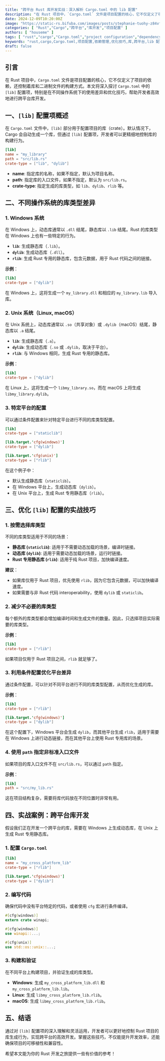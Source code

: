 ```yaml
---
title: "跨平台 Rust 库开发实战：深入解析 Cargo.toml 中的 lib 配置"
description: "在 Rust 项目中，`Cargo.toml` 文件是项目配置的核心，它不仅定义了项目的依赖，还控制着库和二进制文件的构建方式。本文将深入探讨 `Cargo.toml` 中的 `[lib]` 配置项，特别是在不同操作系统下的使用差异和优化技巧，帮助开发者高效地进行跨平台库开发。"
date: 2024-12-09T10:20:00Z
image: "https://static-rs.bifuba.com/images/posts/stephanie-tuohy-z84vf2GjA_A-unsplash.jpg"
categories: [ "Rust","Cargo","跨平台","库开发","项目配置" ]
authors: [ "houseme" ]
tags: [ "rust","cargo","Cargo.toml","project configuration","dependency management","optimization tips","library","cross-platform","lib configuration" ]
keywords: "rust,cargo,Cargo.toml,项目配置,依赖管理,优化技巧,库,跨平台,lib 配置"
draft: false
---
```



## 引言

在 Rust 项目中，`Cargo.toml` 文件是项目配置的核心，它不仅定义了项目的依赖，还控制着库和二进制文件的构建方式。本文将深入探讨 `Cargo.toml` 中的 `[lib]` 配置项，特别是在不同操作系统下的使用差异和优化技巧，帮助开发者高效地进行跨平台库开发。

## 一、`[lib]` 配置项概述

在 `Cargo.toml` 文件中，`[lib]` 部分用于配置项目的库（crate）。默认情况下，Cargo 会自动生成一个库，但通过 `[lib]` 配置项，开发者可以更精细地控制库的构建行为。

```toml
[lib]
name = "my_library"
path = "src/lib.rs"
crate-type = ["lib", "dylib"]
```

- **name**: 指定库的名称，如果不指定，默认为项目名称。
- **path**: 指定库的入口文件，如果不指定，默认为 `src/lib.rs`。
- **crate-type**: 指定生成的库类型，如 `lib`、`dylib`、`rlib` 等。

## 二、不同操作系统的库类型差异

### 1. Windows 系统

在 Windows 上，动态库通常以 `.dll` 结尾，静态库以 `.lib` 结尾。Rust 的库类型在 Windows 上也有一些特定的行为。

- **`lib`**: 生成静态库（`.lib`）。
- **`dylib`**: 生成动态库（`.dll`）。
- **`rlib`**: 生成 Rust 专用的静态库，包含元数据，用于 Rust 代码之间的链接。

**示例**：

```toml
[lib]
crate-type = ["dylib"]
```

在 Windows 上，这将生成一个 `my_library.dll` 和相应的 `my_library.lib` 导入库。

### 2. Unix 系统（Linux, macOS）

在 Unix 系统上，动态库通常以 `.so`（共享对象）或 `.dylib`（macOS）结尾，静态库以 `.a` 结尾。

- **`lib`**: 生成静态库（`.a`）。
- **`dylib`**: 生成动态库（`.so` 或 `.dylib`，取决于平台）。
- **`rlib`**: 与 Windows 相同，生成 Rust 专用的静态库。

**示例**：

```toml
[lib]
crate-type = ["dylib"]
```

在 Linux 上，这将生成一个 `libmy_library.so`，而在 macOS 上将生成 `libmy_library.dylib`。

### 3. 特定平台的配置

可以通过条件配置来针对特定平台进行不同的库类型配置。

```toml
[lib]
crate-type = ["staticlib"]

[lib.target.'cfg(windows)']
crate-type = ["dylib"]

[lib.target.'cfg(unix)']
crate-type = ["rlib"]
```

在这个例子中：

- 默认生成静态库（`staticlib`）。
- 在 Windows 平台上，生成动态库（`dylib`）。
- 在 Unix 平台上，生成 Rust 专用静态库（`rlib`）。

## 三、优化 `[lib]` 配置的实战技巧

### 1. 按需选择库类型

不同的库类型适用于不同的场景：

- **静态库 (`staticlib`)**: 适用于不需要动态加载的场景，编译时链接。
- **动态库 (`dylib`)**: 适用于需要动态加载的场景，运行时链接。
- **Rust 专用静态库 (`rlib`)**: 适用于纯 Rust 项目，加快编译速度。

**建议**：

- 如果库仅用于 Rust 项目，优先使用 `rlib`，因为它包含元数据，可以加快编译速度。
- 如果需要与非 Rust 代码 interoperability，使用 `dylib` 或 `staticlib`。

### 2. 减少不必要的库类型

每个额外的库类型都会增加编译时间和生成文件的数量。因此，只选择项目实际需要的库类型。

**示例**：

```toml
[lib]
crate-type = ["rlib"]
```

如果项目仅用于 Rust 项目之间，`rlib` 就足够了。

### 3. 利用条件配置优化平台差异

通过条件配置，可以针对不同平台进行不同的库类型配置，从而优化生成的库。

**示例**：

```toml
[lib]
crate-type = ["rlib"]

[lib.target.'cfg(windows)']
crate-type = ["dylib"]
```

在这个配置下，Windows 平台会生成 `dylib`，而其他平台生成 `rlib`，适用于需要在 Windows 上进行动态链接，而在其他平台上使用 Rust 专用库的场景。

### 4. 使用 `path` 指定非标准入口文件

如果项目的库入口文件不在 `src/lib.rs`，可以通过 `path` 指定。

**示例**：

```toml
[lib]
path = "src/my_lib.rs"
```

这在项目结构复杂，需要将库代码放在不同位置时非常有用。

## 四、实战案例：跨平台库开发

假设我们正在开发一个跨平台的库，需要在 Windows 上生成动态库，在 Unix 上生成 Rust 专用静态库。

### 1. 配置 `Cargo.toml`

```toml
[lib]
name = "my_cross_platform_lib"
crate-type = ["rlib"]

[lib.target.'cfg(windows)']
crate-type = ["dylib"]
```

### 2. 编写代码

确保代码中没有平台特定的代码，或者使用 `cfg` 宏进行条件编译。

```rust
#[cfg(windows)]
extern crate winapi;

#[cfg(windows)]
use winapi::...;

#[cfg(unix)]
use std::os::unix::...;
```

### 3. 构建和验证

在不同平台上构建项目，并验证生成的库类型。

- **Windows**: 生成 `my_cross_platform_lib.dll` 和 `my_cross_platform_lib.lib`。
- **Linux**: 生成 `libmy_cross_platform_lib.rlib`。
- **macOS**: 生成 `libmy_cross_platform_lib.rlib`。

## 五、结语

通过对 `[lib]` 配置项的深入理解和灵活运用，开发者可以更好地控制 Rust 项目的库生成行为，实现跨平台的高效开发。掌握这些技巧，不仅能提升开发效率，还能确保项目的可移植性和兼容性。

希望本文能为你的 Rust 开发之旅提供一些有价值的参考！
